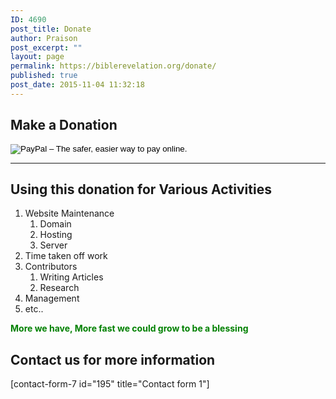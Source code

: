 ```yaml
---
ID: 4690
post_title: Donate
author: Praison
post_excerpt: ""
layout: page
permalink: https://biblerevelation.org/donate/
published: true
post_date: 2015-11-04 11:32:18
---
```

<h2><strong>Make a Donation</strong></h2>
<form action="https://www.paypal.com/cgi-bin/webscr" method="post" target="_top">
<input type="hidden" name="cmd" value="_s-xclick">
<input type="hidden" name="hosted_button_id" value="WZHEAR8AYPY8Y">
<input type="image" src="https://www.paypalobjects.com/en_GB/i/btn/btn_donate_LG.gif" border="0" name="submit" alt="PayPal – The safer, easier way to pay online.">
<hr>
</form>
<h2>Using this donation for Various Activities</h2>
<ol>
 	<li>Website Maintenance
<ol>
 	<li>Domain</li>
 	<li>Hosting</li>
 	<li>Server</li>
</ol>
</li>
 	<li>Time taken off work</li>
 	<li>Contributors
<ol>
 	<li>Writing Articles</li>
 	<li>Research</li>
</ol>
</li>
 	<li>Management</li>
 	<li>etc..</li>
</ol>
<span style="color: #008000;"><strong>More we have, More fast we could grow to be a blessing</strong></span>
<h2><strong>Contact us for more information</strong></h2>
[contact-form-7 id="195" title="Contact form 1"]